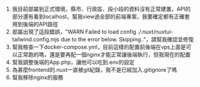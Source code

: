 1. 我目前部屬到正式環境，縣市、行政區、段小段的資料沒有正常建置，API的部分還有看到localhost，幫我view過全部的前端專案，我要確定都有正確套用到後端的API路徑
2. 部屬出現了這段錯誤，"WARN  Failed to load config ./.nuxt/nuxtui-tailwind.config.mjs due to the error below. Skipping.."，請幫我確認並修復
3. 幫我檢查一下docker-compose.yml，目前這樣的配置前後端在vps上面是可以正常跑的嗎，還是要再配一個nginx才能正常讓後端執行，但我現在的配置
4. 幫我調整後端的App.php，讓他可以吃到.env的設定
5. 為甚麼frontend的.nuxt一直被git紀錄，我不是已經加入.gitignore了嗎
6. 幫我移除nginx的服務